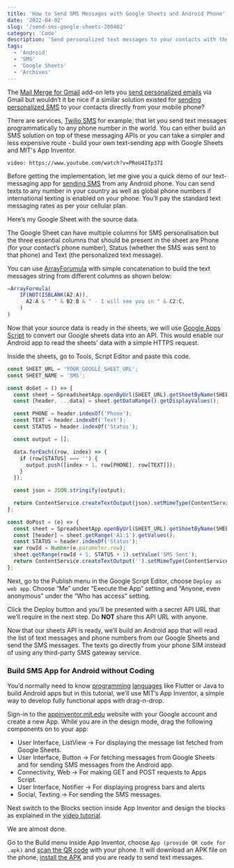 ```yaml
---
title: 'How to Send SMS Messages with Google Sheets and Android Phone'
date: '2022-04-02'
slug: '/send-sms-google-sheets-200402'
category: 'Code'
description: 'Send personalized text messages to your contacts with the help of Google Sheets and Android phone. The SMS messages go directly from your phone SIM, no third-party SMS service is required.'
tags:
  - 'Android'
  - 'SMS'
  - 'Google Sheets'
  - 'Archives'
---
```


The [Mail Merge for Gmail](https://workspace.google.com/marketplace/app/mail_merge_with_attachments/223404411203) add-on lets you [send personalized emails](/internet/personalized-mail-merge-in-gmail/20981/) via Gmail but wouldn’t it be nice if a similar solution existed for [sending personalized SMS](/send-sms-text-messages-220919) to your contacts directly from your mobile phone?

There are services, [Twilio SMS](https://digitalinspiration.com/docs/document-studio/google-sheets/sms-twilio) for example, that let you send text messages programmatically to any phone number in the world. You can either build an SMS solution on top of these messaging APIs or you can take a simpler and less expensive route - build your own text-sending app with Google Sheets and MIT's App Inventor.

`video: https://www.youtube.com/watch?v=PReU4ITp37I`

Before getting the implementation, let me give you a quick demo of our text-messaging app for [sending SMS](https://www.youtube.com/watch?v=PReU4ITp37I) from any Android phone. You can send texts to any number in your country as well as global phone numbers if international texting is enabled on your phone. You’ll pay the standard text messaging rates as per your cellular plan.

Here’s my Google Sheet with the source data.

The Google Sheet can have multiple columns for SMS personalisation but the three essential columns that should be present in the sheet are Phone (for your contact’s phone number), Status (whether the SMS was sent to that phone) and Text (the personalized text message).

You can use [ArrayForumula](/internet/arrayformula-copy-formulas-in-entire-column/29711/) with simple concatenation to build the text messages string from different columns as shown below:

```js
=ArrayFormula(
    IF(NOT(ISBLANK(A2:A)),
      A2:A & " " & B2:B & " - I will see you in " & C2:C,
    )
)
```

Now that your source data is ready in the sheets, we will use [Google Apps Script](/topic/google-apps-script/) to convert our Google sheets data into an API. This would enable our Android app to read the sheets' data with a simple HTTPS request.

Inside the sheets, go to Tools, Script Editor and paste this code.

```javascript
const SHEET_URL = 'YOUR_GOOGLE_SHEET_URL';
const SHEET_NAME = 'SMS';

const doGet = () => {
  const sheet = SpreadsheetApp.openByUrl(SHEET_URL).getSheetByName(SHEET_NAME);
  const [header, ...data] = sheet.getDataRange().getDisplayValues();

  const PHONE = header.indexOf('Phone');
  const TEXT = header.indexOf('Text');
  const STATUS = header.indexOf('Status');

  const output = [];

  data.forEach((row, index) => {
    if (row[STATUS] === '') {
      output.push([index + 1, row[PHONE], row[TEXT]]);
    }
  });

  const json = JSON.stringify(output);

  return ContentService.createTextOutput(json).setMimeType(ContentService.MimeType.TEXT);
};

const doPost = (e) => {
  const sheet = SpreadsheetApp.openByUrl(SHEET_URL).getSheetByName(SHEET_NAME);
  const [header] = sheet.getRange('A1:1').getValues();
  const STATUS = header.indexOf('Status');
  var rowId = Number(e.parameter.row);
  sheet.getRange(rowId + 1, STATUS + 1).setValue('SMS Sent');
  return ContentService.createTextOutput('').setMimeType(ContentService.MimeType.TEXT);
};
```

Next, go to the Publish menu in the Google Script Editor, choose `Deploy as web app`. Choose “Me” under “Execute the App” setting and “Anyone, even anonymous” under the “Who has access” setting.

Click the Deploy button and you’ll be presented with a secret API URL that we’ll require in the next step. Do **NOT** share this API URL with anyone.

Now that our sheets API is ready, we’ll build an Android app that will read the list of text messages and phone numbers from our Google Sheets and send the SMS messages. The texts go directly from your phone SIM instead of using any third-party SMS gateway service.

### Build SMS App for Android without Coding

You’d normally need to know [programming](/internet/learn-coding-online/28537/) [languages](/internet/learn-web-development/31945/) like Flutter or Java to build Android apps but in this tutorial, we’ll use MIT’s App Inventor, a simple way to develop fully functional apps with drag-n-drop.

Sign-in to the [appinventor.mit.edu](http://ai2.appinventor.mit.edu/) website with your Google account and create a new App. While you are in the design mode, drag the following components on to your app:

- User Interface, ListView -> For displaying the message list fetched from Google Sheets.
- User Interface, Button -> For fetching messages from Google Sheets and for sending SMS messages from the Android app.
- Connectivity, Web -> For making GET and POST requests to Apps Script.
- User Interface, Notifier -> For displaying progress bars and alerts
- Social, Texting -> For sending the SMS messages.

Next switch to the Blocks section inside App Inventor and design the blocks as explained in the [video tutorial](https://www.youtube.com/watch?v=PReU4ITp37I).

We are almost done.

Go to the Build menu inside App Inventor, choose `App (provide QR code for .apk)` and [scan the QR code](/software/scan-qr-code-with-google/27955/) with your phone. It will download an APK file on the phone, [install the APK](/tech/install-apk-on-android/19885/) and you are ready to send text messages.
